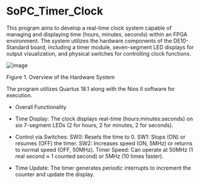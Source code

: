 # SoPC_Timer_Clock
This program aims to develop a real-time clock system capable of managing and displaying time (hours, minutes, seconds) within an FPGA environment. The system utilizes the hardware components of the DE10-Standard board, including a timer module, seven-segment LED displays for output visualization, and physical switches for controlling clock functions.


![image](https://github.com/user-attachments/assets/1f433fea-ebb2-4730-8f14-48092f79cf2f)


Figure 1. Overview of the Hardware System

The program utilizes Quartus 18.1 along with the Nios II software for execution.

* Overall Functionality
- Time Display: The clock displays real-time (hours:minutes:seconds) on six 7-segment LEDs (2 for hours, 2 for minutes, 2 for seconds).

- Control via Switches:
SW0: Resets the time to 0.
SW1: Stops (ON) or resumes (OFF) the timer.
SW2: Increases speed (ON, 5MHz) or returns to normal speed (OFF, 50MHz).
Timer Speed: Can operate at 50MHz (1 real second ≈ 1 counted second) or 5MHz (10 times faster).

- Time Update: The timer generates periodic interrupts to increment the counter and update the display.
